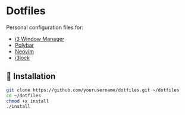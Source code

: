 # Dotfiles

Personal configuration files for:

- [i3 Window Manager](https://i3wm.org/)
- [Polybar](https://github.com/polybar/polybar)
- [Neovim](https://neovim.io/)
- [i3lock](https://i3wm.org/i3lock/)

## 🔧 Installation

```bash
git clone https://github.com/yourusername/dotfiles.git ~/dotfiles
cd ~/dotfiles
chmod +x install
./install
